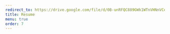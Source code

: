 ```yaml
---
redirect_to: https://drive.google.com/file/d/0B-unRFQC889GWk1WTnVHNnVCelk/preview
title: Resume
menu: true
order: 7
---
```

